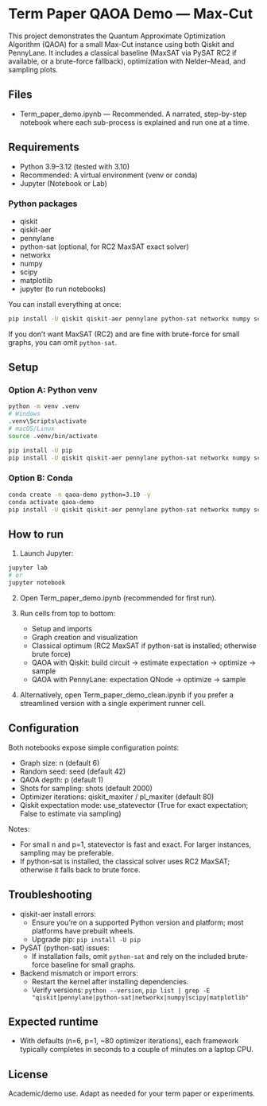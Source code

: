# Term Paper QAOA Demo — Max-Cut

This project demonstrates the Quantum Approximate Optimization Algorithm (QAOA) for a small Max-Cut instance using both Qiskit and PennyLane. It includes a classical baseline (MaxSAT via PySAT RC2 if available, or a brute-force fallback), optimization with Nelder–Mead, and sampling plots.

## Files

- Term_paper_demo.ipynb — Recommended. A narrated, step-by-step notebook where each sub-process is explained and run one at a time.

## Requirements

- Python 3.9–3.12 (tested with 3.10)
- Recommended: A virtual environment (venv or conda)
- Jupyter (Notebook or Lab)

### Python packages

- qiskit
- qiskit-aer
- pennylane
- python-sat (optional, for RC2 MaxSAT exact solver)
- networkx
- numpy
- scipy
- matplotlib
- jupyter (to run notebooks)

You can install everything at once:

```bash
pip install -U qiskit qiskit-aer pennylane python-sat networkx numpy scipy matplotlib jupyter
```

If you don’t want MaxSAT (RC2) and are fine with brute-force for small graphs, you can omit `python-sat`.

## Setup

### Option A: Python venv

```bash
python -m venv .venv
# Windows
.venv\Scripts\activate
# macOS/Linux
source .venv/bin/activate

pip install -U pip
pip install -U qiskit qiskit-aer pennylane python-sat networkx numpy scipy matplotlib jupyter
```

### Option B: Conda

```bash
conda create -n qaoa-demo python=3.10 -y
conda activate qaoa-demo
pip install -U qiskit qiskit-aer pennylane python-sat networkx numpy scipy matplotlib jupyter
```

## How to run

1) Launch Jupyter:

```bash
jupyter lab
# or
jupyter notebook
```

2) Open Term_paper_demo.ipynb (recommended for first run).

3) Run cells from top to bottom:
   - Setup and imports
   - Graph creation and visualization
   - Classical optimum (RC2 MaxSAT if python-sat is installed; otherwise brute force)
   - QAOA with Qiskit: build circuit → estimate expectation → optimize → sample
   - QAOA with PennyLane: expectation QNode → optimize → sample

4) Alternatively, open Term_paper_demo_clean.ipynb if you prefer a streamlined version with a single experiment runner cell.

## Configuration

Both notebooks expose simple configuration points:

- Graph size: n (default 6)
- Random seed: seed (default 42)
- QAOA depth: p (default 1)
- Shots for sampling: shots (default 2000)
- Optimizer iterations: qiskit_maxiter / pl_maxiter (default 80)
- Qiskit expectation mode: use_statevector (True for exact expectation; False to estimate via sampling)

Notes:
- For small n and p=1, statevector is fast and exact. For larger instances, sampling may be preferable.
- If python-sat is installed, the classical solver uses RC2 MaxSAT; otherwise it falls back to brute force.

## Troubleshooting

- qiskit-aer install errors:
  - Ensure you’re on a supported Python version and platform; most platforms have prebuilt wheels.
  - Upgrade pip: `pip install -U pip`
- PySAT (python-sat) issues:
  - If installation fails, omit `python-sat` and rely on the included brute-force baseline for small graphs.
- Backend mismatch or import errors:
  - Restart the kernel after installing dependencies.
  - Verify versions: `python --version`, `pip list | grep -E "qiskit|pennylane|python-sat|networkx|numpy|scipy|matplotlib"`

## Expected runtime

- With defaults (n=6, p=1, ~80 optimizer iterations), each framework typically completes in seconds to a couple of minutes on a laptop CPU.

## License

Academic/demo use. Adapt as needed for your term paper or experiments.
